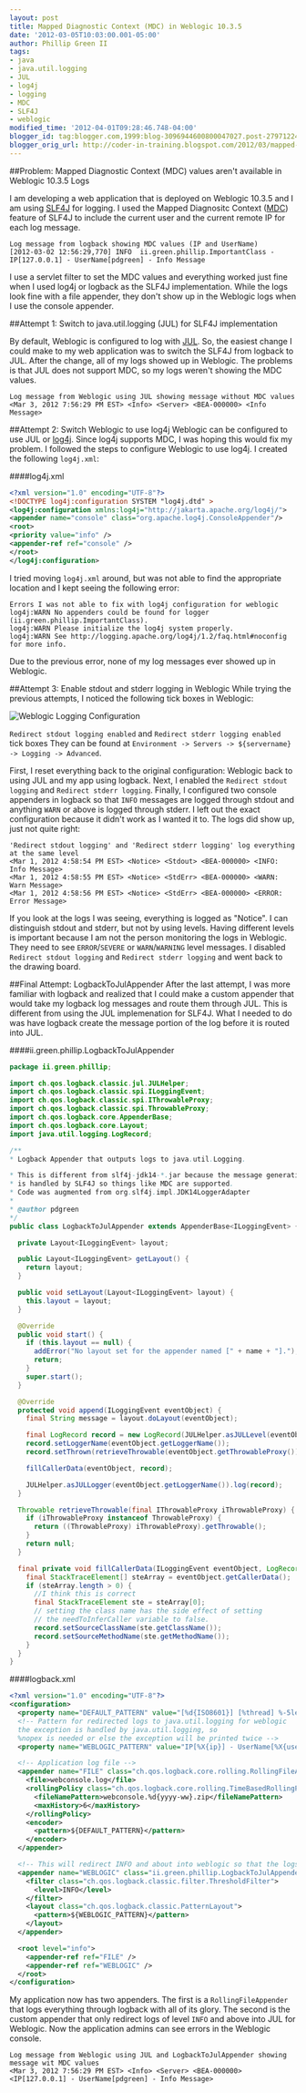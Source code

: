 ```yaml
---
layout: post
title: Mapped Diagnostic Context (MDC) in Weblogic 10.3.5
date: '2012-03-05T10:03:00.001-05:00'
author: Phillip Green II
tags:
- java
- java.util.logging
- JUL
- log4j
- logging
- MDC
- SLF4J
- weblogic
modified_time: '2012-04-01T09:28:46.748-04:00'
blogger_id: tag:blogger.com,1999:blog-3096944600800047027.post-2797122452442648911
blogger_orig_url: http://coder-in-training.blogspot.com/2012/03/mapped-diagnostic-context-mdc-in.html
---
```


##Problem: Mapped Diagnostic Context (MDC) values aren't available in Weblogic 10.3.5 Logs

I am developing a web application that is deployed on Weblogic 10.3.5 and I am using [SLF4J][slf4j] for logging. I used the Mapped Diagnositc Context ([MDC][slf4j-mdc]) feature of SLF4J to include the current user and the current remote IP for each log message.

```text
Log message from logback showing MDC values (IP and UserName)
[2012-03-02 12:56:29,770] INFO  ii.green.phillip.ImportantClass - IP[127.0.0.1] - UserName[pdgreen] - Info Message
```

I use a servlet filter to set the MDC values and everything worked just fine when I used log4j or logback as the SLF4J implementation. While the logs look fine with a file appender, they don't show up in the Weblogic logs when I use the console appender.

##Attempt 1: Switch to java.util.logging (JUL) for SLF4J implementation

By default, Weblogic is configured to log with [JUL][jul]. So, the easiest change I could make to my web application was to switch the SLF4J from logback to JUL. After the change, all of my logs showed up in Weblogic. The problems is that JUL does not support MDC, so my logs weren't showing the MDC values.

```text
Log message from Weblogic using JUL showing message without MDC values
<Mar 3, 2012 7:56:29 PM EST> <Info> <Server> <BEA-000000> <Info Message>
```

##Attempt 2: Switch Weblogic to use log4j
Weblogic can be configured to use JUL or [log4j][]. Since log4j supports MDC, I was hoping this would fix my problem. I followed the steps to configure Weblogic to use log4j. I created the following `log4j.xml`:

####log4j.xml
```xml
<?xml version="1.0" encoding="UTF-8"?>
<!DOCTYPE log4j:configuration SYSTEM "log4j.dtd" >
<log4j:configuration xmlns:log4j="http://jakarta.apache.org/log4j/">
<appender name="console" class="org.apache.log4j.ConsoleAppender"/>
<root>
<priority value="info" />
<appender-ref ref="console" />
</root>
</log4j:configuration>
```
I tried moving `log4j.xml` around, but was not able to find the appropriate location and I kept seeing the following error:

```text
Errors I was not able to fix with log4j configuration for weblogic
log4j:WARN No appenders could be found for logger (ii.green.phillip.ImportantClass).
log4j:WARN Please initialize the log4j system properly.
log4j:WARN See http://logging.apache.org/log4j/1.2/faq.html#noconfig for more info.
```
Due to the previous error, none of my log messages ever showed up in Weblogic.

##Attempt 3: Enable stdout and stderr logging in Weblogic
While trying the previous attempts, I noticed the following tick boxes in Weblogic:

![Weblogic Logging Configuration][img-weblogic-stdout-stderr-screenshot]


`Redirect stdout logging enabled` and `Redirect stderr logging enabled` tick boxes
They can be found at `Environment -> Servers -> ${servername} -> Logging -> Advanced`.

First, I reset everything back to the original configuration: Weblogic back to using JUL and my app using logback. Next, I enabled the `Redirect stdout logging` and `Redirect stderr logging`. Finally, I configured two console appenders in logback so that `INFO` messages are logged through stdout and anything `WARN` or above is logged through stderr. I left out the exact configuration because it didn't work as I wanted it to. The logs did show up, just not quite right:

```text
'Redirect stdout logging' and 'Redirect stderr logging' log everything at the same level
<Mar 1, 2012 4:58:54 PM EST> <Notice> <Stdout> <BEA-000000> <INFO: Info Message>
<Mar 1, 2012 4:58:55 PM EST> <Notice> <StdErr> <BEA-000000> <WARN: Warn Message>
<Mar 1, 2012 4:58:56 PM EST> <Notice> <StdErr> <BEA-000000> <ERROR: Error Message>
```

If you look at the logs I was seeing, everything is logged as "Notice". I can distinguish stdout and stderr, but not by using levels. Having different levels is important because I am not the person monitoring the logs in Weblogic. They need to see `ERROR`/`SEVERE` or `WARN`/`WARNING` level messages. I disabled `Redirect stdout logging` and `Redirect stderr logging` and went back to the drawing board.

##Final Attempt: LogbackToJulAppender
After the last attempt, I was more familiar with logback and realized that I could make a custom appender that would take my logback log messages and route them through JUL. This is different from using the JUL implemenation for SLF4J. What I needed to do was have logback create the message portion of the log before it is routed into JUL.

####ii.green.phillip.LogbackToJulAppender
```java
package ii.green.phillip;

import ch.qos.logback.classic.jul.JULHelper;
import ch.qos.logback.classic.spi.ILoggingEvent;
import ch.qos.logback.classic.spi.IThrowableProxy;
import ch.qos.logback.classic.spi.ThrowableProxy;
import ch.qos.logback.core.AppenderBase;
import ch.qos.logback.core.Layout;
import java.util.logging.LogRecord;

/**
* Logback Appender that outputs logs to java.util.Logging.

* This is different from slf4j-jdk14-*.jar because the message generation
* is handled by SLF4J so things like MDC are supported.
* Code was augmented from org.slf4j.impl.JDK14LoggerAdapter
*
* @author pdgreen
*/
public class LogbackToJulAppender extends AppenderBase<ILoggingEvent> {

  private Layout<ILoggingEvent> layout;

  public Layout<ILoggingEvent> getLayout() {
    return layout;
  }

  public void setLayout(Layout<ILoggingEvent> layout) {
    this.layout = layout;
  }

  @Override
  public void start() {
    if (this.layout == null) {
      addError("No layout set for the appender named [" + name + "].");
      return;
    }
    super.start();
  }

  @Override
  protected void append(ILoggingEvent eventObject) {
    final String message = layout.doLayout(eventObject);

    final LogRecord record = new LogRecord(JULHelper.asJULLevel(eventObject.getLevel()), message);
    record.setLoggerName(eventObject.getLoggerName());
    record.setThrown(retrieveThrowable(eventObject.getThrowableProxy()));

    fillCallerData(eventObject, record);

    JULHelper.asJULLogger(eventObject.getLoggerName()).log(record);
  }

  Throwable retrieveThrowable(final IThrowableProxy iThrowableProxy) {
    if (iThrowableProxy instanceof ThrowableProxy) {
      return ((ThrowableProxy) iThrowableProxy).getThrowable();
    }
    return null;
  }

  final private void fillCallerData(ILoggingEvent eventObject, LogRecord record) {
    final StackTraceElement[] steArray = eventObject.getCallerData();
    if (steArray.length > 0) {
      //I think this is correct
      final StackTraceElement ste = steArray[0];
      // setting the class name has the side effect of setting
      // the needToInferCaller variable to false.
      record.setSourceClassName(ste.getClassName());
      record.setSourceMethodName(ste.getMethodName());
    }
  }
}
```

####logback.xml
```xml
<?xml version="1.0" encoding="UTF-8"?>
<configuration>
  <property name="DEFAULT_PATTERN" value="[%d{ISO8601}] [%thread] %-5level %logger{36} - IP[%X{ip}] - UserName[%X{username}] - %msg%n" />
  <!-- Pattern for redirected logs to java.util.logging for weblogic
  the exception is handled by java.util.logging, so
  %nopex is needed or else the exception will be printed twice -->
  <property name="WEBLOGIC_PATTERN" value="IP[%X{ip}] - UserName[%X{username}] - %msg%nopex" />

  <!-- Application log file -->
  <appender name="FILE" class="ch.qos.logback.core.rolling.RollingFileAppender">
    <file>webconsole.log</file>
    <rollingPolicy class="ch.qos.logback.core.rolling.TimeBasedRollingPolicy">
      <fileNamePattern>webconsole.%d{yyyy-ww}.zip</fileNamePattern>
      <maxHistory>6</maxHistory>
    </rollingPolicy>
    <encoder>
      <pattern>${DEFAULT_PATTERN}</pattern>
    </encoder>
  </appender>

  <!-- This will redirect INFO and about into weblogic so that the logs can be viewed in the Weblogic Console -->
  <appender name="WEBLOGIC" class="ii.green.phillip.LogbackToJulAppender">
    <filter class="ch.qos.logback.classic.filter.ThresholdFilter">
      <level>INFO</level>
    </filter>
    <layout class="ch.qos.logback.classic.PatternLayout">
      <pattern>${WEBLOGIC_PATTERN}</pattern>
    </layout>
  </appender>

  <root level="info">
    <appender-ref ref="FILE" />
    <appender-ref ref="WEBLOGIC" />
  </root>
</configuration>
```

My application now has two appenders. The first is a `RollingFileAppender` that logs everything through logback with all of its glory. The second is the custom appender that only redirect logs of level `INFO` and above into JUL for Weblogic. Now the application admins can see errors in the Weblogic console.

```text
Log message from Weblogic using JUL and LogbackToJulAppender showing message wit MDC values
<Mar 3, 2012 7:56:29 PM EST> <Info> <Server> <BEA-000000> <IP[127.0.0.1] - UserName[pdgreen] - Info Message>
```

[slf4j]: <http://www.slf4j.org/> "SLF4J"
[slf4j-mdc]: <http://www.slf4j.org/manual.html#mdc> "SLF4J MDC Documentation"
[jul]: <http://docs.oracle.com/javase/6/docs/api/java/util/logging/package-summary.html> "JavaDocs for java.util.logging"
[log4j]: <http://logging.apache.org/log4j/1.2/index.html> "log4j"

[img-weblogic-stdout-stderr-screenshot]: <{{ site.baseurl }}/images/screenshot-weblogic-10.3.5-stdout-stderr-redirect> "Weblogic 10.3.5 stdout-stderr redirect screenshot"
